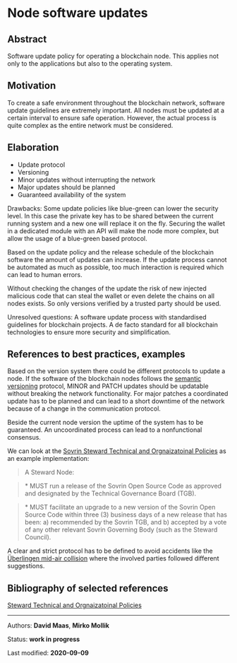 # Node software updates

## Abstract
Software update policy for operating a blockchain node. This applies not only to the applications but also to the operating system.

## Motivation
To create a safe environment throughout the blockchain network, software update guidelines are extremely important. All nodes must be updated at a certain interval to ensure safe operation. However, the actual process is quite complex as the entire network must be considered.

## Elaboration

* Update protocol
* Versioning
* Minor updates without interrupting the network 
* Major updates should be planned
* Guaranteed availability of the system

Drawbacks:
Some update policies like blue-green can lower the security level. In this case the private key has to be shared between the current running system and a new one will replace it on the fly. Securing the wallet in a dedicated module with an API will make the node more complex, but allow the usage of a blue-green based protocol.  

Based on the update policy and the release schedule of the blockchain software the amount of updates can increase. If the update process cannot be automated as much as possible, too much interaction is required which can lead to human errors.

Without checking the changes of the update the risk of new injected malicious code that can steal the wallet or even delete the chains on all nodes exists. So only versions verified by a trusted party should be used.

Unresolved questions: A software update process with standardised guidelines for blockchain projects. A de facto standard for all blockchain technologies to ensure more security and simplification.

## References to best practices, examples
Based on the version system there could be different protocols to update a node. If the software of the blockchain nodes follows the [semantic versioning](https://semver.org/) protocol, MINOR and PATCH updates should be updatable without breaking the network functionality. For major patches a coordinated update has to be planned and can lead to a short downtime of the network because of a change in the communication protocol.

Beside the current node version the uptime of the system has to be guaranteed. An uncoordinated process can lead to a nonfunctional consensus.

We can look at the [Sovrin Steward Technical and Orgnaizatoinal Policies](https://sovrin.org/wp-content/uploads/Steward-Technical-and-Organizational-Policies-V2.pdf) as an example implementation:

> A Steward Node:

> \* MUST run a release of the Sovrin Open Source Code as approved and designated by the Technical Governance Board (TGB).

> \* MUST facilitate an upgrade to a new version of the Sovrin Open Source Code within three (3) business days of a new release that has been: a) recommended by the Sovrin TGB, and b) accepted by a vote of any other relevant Sovrin Governing Body (such as the Steward Council).

  A clear and strict protocol has to be defined to avoid accidents like the [Überlingen mid-air collision](https://en.wikipedia.org/wiki/2002\_%C3%9Cberlingen\_mid-air\_collision) where the involved parties followed different suggestions.

## Bibliography of selected references
 [Steward Technical and Orgnaizatoinal Policies](https://sovrin.org/wp-content/uploads/Steward-Technical-and-Organizational-Policies-V2.pdf)
 
***

Authors: **David Maas**, **Mirko Mollik**

Status:  **work in progress**

Last modified: **2020-09-09**

